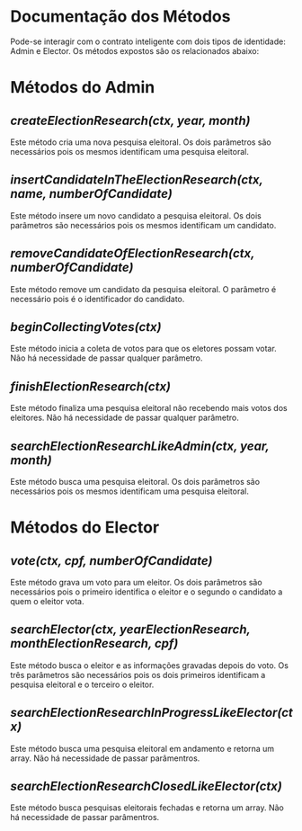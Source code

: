 # __Documentação dos Métodos__
Pode-se interagir com o contrato inteligente com dois tipos de identidade: Admin e Elector. Os métodos expostos são os relacionados abaixo:

# Métodos do Admin
## _createElectionResearch(ctx, year, month)_
Este método cria uma nova pesquisa eleitoral. Os dois parâmetros são necessários pois os mesmos identificam uma pesquisa eleitoral.

## _insertCandidateInTheElectionResearch(ctx, name, numberOfCandidate)_
Este método insere um novo candidato a pesquisa eleitoral. Os dois parâmetros são necessários pois os mesmos identificam um candidato.

## _removeCandidateOfElectionResearch(ctx, numberOfCandidate)_
Este método remove um candidato da pesquisa eleitoral. O parâmetro é necessário pois é o identificador do candidato.

## _beginCollectingVotes(ctx)_
Este método inicia a coleta de votos para que os eletores possam votar. Não há necessidade de passar qualquer parâmetro.

## _finishElectionResearch(ctx)_
Este método finaliza uma pesquisa eleitoral não recebendo mais votos dos eleitores. Não há necessidade de passar qualquer parâmetro.

## _searchElectionResearchLikeAdmin(ctx, year, month)_
Este método busca uma pesquisa eleitoral. Os dois parâmetros são necessários pois os mesmos identificam uma pesquisa eleitoral.

# Métodos do Elector
## _vote(ctx, cpf, numberOfCandidate)_
Este método grava um voto para um eleitor. Os dois parâmetros são necessários pois o primeiro identifica o eleitor e o segundo o candidato a quem o eleitor vota.

## _searchElector(ctx, yearElectionResearch, monthElectionResearch, cpf)_
Este método busca o eleitor e as informações gravadas depois do voto. Os três parâmetros são necessários pois os dois primeiros identificam a pesquisa eleitoral e o terceiro o eleitor.

## _searchElectionResearchInProgressLikeElector(ctx)_
Este método busca uma pesquisa eleitoral em andamento e retorna um array. Não há necessidade de passar parâmentros.

## _searchElectionResearchClosedLikeElector(ctx)_
Este método busca pesquisas eleitorais fechadas e retorna um array. Não há necessidade de passar parâmentros.